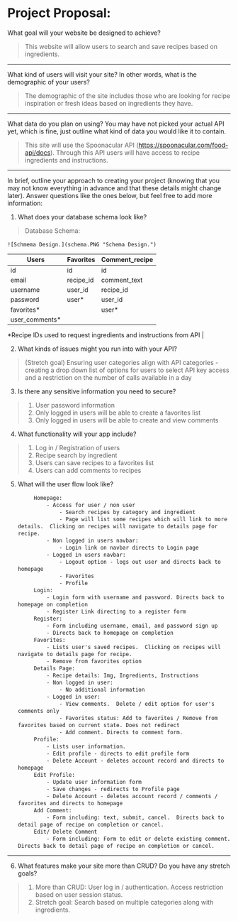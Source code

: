 # Project Proposal:

What goal will your website be designed to achieve?

  >This website will allow users to search and save recipes based on ingredients.
----

What kind of users will visit your site? In other words, what is the demographic of your users?

  >The demographic of the site includes those who are looking for recipe inspiration or fresh ideas based on ingredients they have.
----
What data do you plan on using? You may have not picked your actual API yet, which is fine, just outline what kind of data you would like it to contain.

  >This site will use the Spoonacular API (https://spoonacular.com/food-api/docs).  Through this API users will have access to recipe ingredients and instructions.
----

In brief, outline your approach to creating your project (knowing that you may not know everything in advance and that these details might change later). Answer questions like the ones below, but feel free to add more information:
1. What does your database schema look like?
            
 >Database Schema:

    ![Schmema Design.](schema.PNG "Schema Design.")

   | Users          | Favorites  | Comment_recipe |
   | -------------  |----------  |-------------   |
   | id             | id         |id              |
   | email          | recipe_id  |comment_text    |
   | username       | user_id    |recipe_id       |
   | password       | user*      |user_id         |
   | favorites*     |            |user*           |
   | user_comments* |            |                |       
   
 *Recipe IDs used to request ingredients and instructions from API |

2. What kinds of issues might you run into with your API?

  >(Stretch goal) Ensuring user categories align with API categories - creating a drop down list of options for users to select
  > API key access and a restriction on the number of calls available in a day

3. Is there any sensitive information you need to secure?
  >1. User password information
  >1. Only logged in users will be able to create a favorites list
  >1. Only logged in users will be able to create and view comments

4. What functionality will your app include?
  >1. Log in / Registration of users
  >1. Recipe search by ingredient
  >1. Users can save recipes to a favorites list
  >1. Users can add comments to recipes

5. What will the user flow look like?

            Homepage:
                - Access for user / non user
                    - Search recipes by category and ingredient
                    - Page will list some recipes which will link to more details.  Clicking on recipes will navigate to details page for recipe.
                - Non logged in users navbar:
                    - Login link on navbar directs to Login page
                - Logged in users navbar:
                    - Logout option - logs out user and directs back to homepage
                    - Favorites
                    - Profile
            Login:
                - Login form with username and password. Directs back to homepage on completion
                - Register Link directing to a register form
            Register:
                - Form including username, email, and password sign up
                - Directs back to homepage on completion
            Favorites:
                - Lists user's saved recipes.  Clicking on recipes will navigate to details page for recipe.
                - Remove from favorites option
            Details Page:
                - Recipe details: Img, Ingredients, Instructions
                - Non logged in user:
                    - No additional information
                - Logged in user:
                    - View comments.  Delete / edit option for user's comments only
                    - Favorites status: Add to favorites / Remove from favorites based on current state. Does not redirect
                    - Add comment. Directs to comment form.
            Profile:
                - Lists user information.
                - Edit profile - directs to edit profile form
                - Delete Account - deletes account record and directs to homepage
            Edit Profile:
                - Update user information form
                - Save changes - redirects to Profile page
                - Delete Account - deletes account record / comments / favorites and directs to homepage
            Add Comment:
                - Form including: text, submit, cancel.  Directs back to detail page of recipe on completion or cancel.
            Edit/ Delete Comment
                - Form including: Form to edit or delete existing comment.  Directs back to detail page of recipe on completion or cancel.

----
6. What features make your site more than CRUD? Do you have any stretch goals?

  > 1. More than CRUD: User log in / authentication.  Access restriction based on user session status.
  > 1. Stretch goal: Search based on multiple categories along with ingredients.
